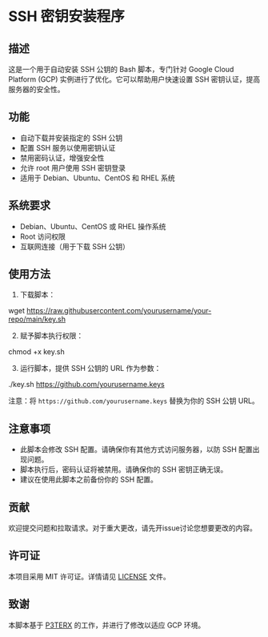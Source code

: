 # SSH 密钥安装程序

## 描述

这是一个用于自动安装 SSH 公钥的 Bash 脚本，专门针对 Google Cloud Platform (GCP) 实例进行了优化。它可以帮助用户快速设置 SSH 密钥认证，提高服务器的安全性。

## 功能

- 自动下载并安装指定的 SSH 公钥
- 配置 SSH 服务以使用密钥认证
- 禁用密码认证，增强安全性
- 允许 root 用户使用 SSH 密钥登录
- 适用于 Debian、Ubuntu、CentOS 和 RHEL 系统

## 系统要求

- Debian、Ubuntu、CentOS 或 RHEL 操作系统
- Root 访问权限
- 互联网连接（用于下载 SSH 公钥）

## 使用方法

1. 下载脚本：

wget https://raw.githubusercontent.com/yourusername/your-repo/main/key.sh


2. 赋予脚本执行权限：

chmod +x key.sh


3. 运行脚本，提供 SSH 公钥的 URL 作为参数：

./key.sh https://github.com/yourusername.keys


注意：将 `https://github.com/yourusername.keys` 替换为你的 SSH 公钥 URL。

## 注意事项

- 此脚本会修改 SSH 配置。请确保你有其他方式访问服务器，以防 SSH 配置出现问题。
- 脚本执行后，密码认证将被禁用。请确保你的 SSH 密钥正确无误。
- 建议在使用此脚本之前备份你的 SSH 配置。

## 贡献

欢迎提交问题和拉取请求。对于重大更改，请先开issue讨论您想要更改的内容。

## 许可证

本项目采用 MIT 许可证。详情请见 [LICENSE](LICENSE) 文件。

## 致谢

本脚本基于 [P3TERX](https://github.com/P3TERX/SSH_Key_Installer) 的工作，并进行了修改以适应 GCP 环境。
